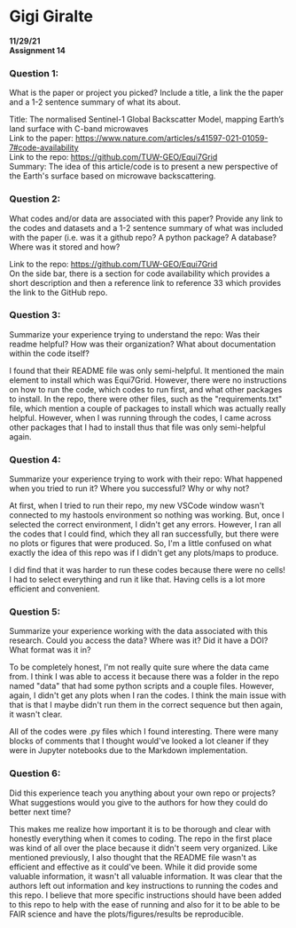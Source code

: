 # Gigi Giralte
**11/29/21** \
**Assignment 14**
### Question 1:
What is the paper or project you picked? Include a title, a link the the paper and a 1-2 sentence summary of what its about.

Title: The normalised Sentinel-1 Global Backscatter Model, mapping Earth’s land surface with C-band microwaves \
Link to the paper: https://www.nature.com/articles/s41597-021-01059-7#code-availability \
Link to the repo: https://github.com/TUW-GEO/Equi7Grid \
Summary: The idea of this article/code is to present a new perspective of the Earth's surface based on microwave backscattering.

### Question 2:
What codes and/or data are associated with this paper? Provide any link to the codes and datasets and a 1-2 sentence summary of what was included with the paper (i.e. was it a github repo? A python package? A database? Where was it stored and how?

Link to the repo: https://github.com/TUW-GEO/Equi7Grid \
On the side bar, there is a section for code availability which provides a short description and then a reference link to reference 33 which provides the link to the GitHub repo.

### Question 3:
Summarize your experience trying to understand the repo: Was their readme helpful? How was their organization? What about documentation within the code itself?

I found that their README file was only semi-helpful. It mentioned the main element to install which was Equi7Grid. However, there were no instructions on how to run the code, which codes to run first, and what other packages to install. In the repo, there were other files, such as the "requirements.txt" file, which mention a couple of packages to install which was actually really helpful. However, when I was running through the codes, I came across other packages that I had to install thus that file was only semi-helpful again.

### Question 4:
Summarize your experience trying to work with their repo: What happened when you tried to run it? Where you successful? Why or why not?

At first, when I tried to run their repo, my new VSCode window wasn't connected to my hastools environment so nothing was working. But, once I selected the correct environment, I didn't get any errors. However, I ran all the codes that I could find, which they all ran successfully, but there were no plots or figures that were produced. So, I'm a little confused on what exactly the idea of this repo was if I didn't get any plots/maps to produce.

I did find that it was harder to run these codes because there were no cells! I had to select everything and run it like that. Having cells is a lot more efficient and convenient.

### Question 5:
Summarize your experience working with the data associated with this research. Could you access the data? Where was it? Did it have a DOI? What format was it in?

To be completely honest, I'm not really quite sure where the data came from. I think I was able to access it because there was a folder in the repo named "data" that had some python scripts and a couple files. However, again, I didn't get any plots when I ran the codes. I think the main issue with that is that I maybe didn't run them in the correct sequence but then again, it wasn't clear.

All of the codes were .py files which I found interesting. There were many blocks of comments that I thought would've looked a lot cleaner if they were in Jupyter notebooks due to the Markdown implementation.

### Question 6:
Did this experience teach you anything about your own repo or projects? What suggestions would you give to the authors for how they could do better next time?

This makes me realize how important it is to be thorough and clear with honestly everything when it comes to coding. The repo in the first place was kind of all over the place because it didn't seem very organized. Like mentioned previously, I also thought that the README file wasn't as efficient and effective as it could've been. While it did provide some valuable information, it wasn't all valuable information. It was clear that the authors left out information and key instructions to running the codes and this repo. I believe that more specific instructions should have been added to this repo to help with the ease of running and also for it to be able to be FAIR science and have the plots/figures/results be reproducible. 
